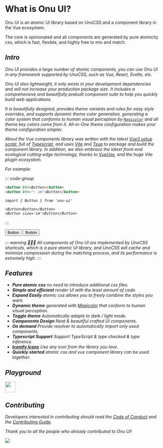 # What is Onu UI?

Onu UI is an atomic UI library based on UnoCSS and a component library in the Vue ecosystem.

The core is opinionated and all components are generated by pure atomicity css, which is fast, flexible, and highly free to mix and match.

## <i i-carbon-document-word-processor-reference /> Intro

Onu UI provides a large number of atomic components, you can use Onu UI in any framework supported by UnoCSS, such as Vue, React, Svelte, etc.

Onu UI also lightweight, it only exists in your development dependencies and will not increase your production package size. It includes a comprehensive and beautifully prebuilt component suite to help you quickly build web applications.

It is beautifully designed, provides theme variants and rules for easy style overrides, and supports dynamic theme color generation, generating a color system that conforms to human visual perception by [`Magicolor`](https://github.com/zyyv/magic-color) and all theme key colors come from it. All-in-One theme configuration makes your theme configuration simpler.

About the Vue components library was written with the latest [Vue3 setup script](https://vuejs.org/guide/typescript/composition-api.html), full of [Typescript](https://www.typescriptlang.org/), and uses [Vite](https://vitejs.dev/) and [Tsup](https://github.com/egoist/tsup) to package and build the component library. In addition, we also embrace the latest front-end ecological cutting-edge technology, thanks to [VueUse](https://vueuse.org/), and the huge Vite plugin ecosystem.

For example:

::: code-group
  ```html [unocss]
  <button btn>Button</button>
  <button btn="~ sm">Button</button>
  ```
  ```vue [vue]
  import { Button } from 'onu-ui'

  <Button>Button</Button>
  <Button size='sm'>Button</Button>
  ```
:::

<button btn>Button</button>
<button ml-2 btn="~ sm">Button</button>

::: warning 🌟🌟🌟
All components of Onu UI are implemented by UnoCSS shortcuts, which is a pure atomic UI library, and UnoCSS will cache and minimize compression during the matching process, and its performance is extremely high.
:::

## <i i-carbon-delivery-parcel /> Features

<ul important="list-none pl-0">
<li flex="~ items-center gap-2" class="group">
<i i-carbon-badge shrink-0 group-hover:text-theme-500 />
<b shrink-0>Pure atomic css</b> no need to introduce additional css files.
</li>
<li flex="~ items-center gap-2" class="group">
<i i-carbon-ibm-watsonx-code-assistant-for-z-refactor shrink-0 group-hover:text-theme-500 />
<b shrink-0>Simple and efficient</b> render UI with the least amount of code.
</li>
<li flex="~ items-center gap-2" class="group">
<i i-carbon-ibm-watson-studio shrink-0 group-hover:text-theme-500 />
<b shrink-0>Expand Easily </b> atomic css allows you to freely combine the styles you want.
</li>
<li flex="~ items-center gap-2" class="group">
<i i-carbon-color-palette shrink-0 group-hover:text-theme-500 />
<b shrink-0>Dynamic theme</b> generated with <a href="https://github.com/zyyv/magic-color" target="_blank">Magicolor</a> that conform to human visual perception.
</li>
<li flex="~ items-center gap-2" class="group">
<i i-carbon-haze-night shrink-0 group-hover:text-theme-500 />
<b shrink-0>Toggle theme</b> Automatically adapts to dark / light mode.
</li>
<li flex="~ items-center gap-2" class="group">
<i i-carbon-heat-map-02 shrink-0 group-hover:text-theme-500 />
<b shrink-0>Components Design</b> Neat & beautiful crafted UI components.
</li>
<li flex="~ items-center gap-2" class="group">
<i i-carbon-join-inner shrink-0 group-hover:text-theme-500 />
<b shrink-0>On demand</b> Provide resolver to automatically import only used components.
</li>
<li flex="~ items-center gap-2" class="group">
<i i-carbon-types shrink-0 group-hover:text-theme-500 />
<b shrink-0>Typescript Support</b> Support TypeScript & type checked & type inference.
</li>
<li flex="~ items-center gap-2" class="group">
<i i-carbon-chart-bubble-packed shrink-0 group-hover:text-theme-500 />
<b shrink-0><a important-fw-600 href="https://icones.js.org/" target="_blank">Iconify Icons</a></b> Use any icon from the library you love.
</li>
<li flex="~ items-center gap-2" class="group">
<i i-carbon-chart-relationship shrink-0 group-hover:text-theme-500 />
<b shrink-0>Quickly started</b> atomic css and vue component library can be used together.
</li>
</ul>

## <i i-carbon-template /> Playground

<a target="_blank"  href="https://stackblitz.com/edit/onu-starter">
<img src="https://img.shields.io/badge/Try%20on%20Stackblitz-1877F2?style=for-the-badge&logo=stackblitz&logoColor=white" height="35" />
</a>

<!-- ## Discussions

Since `OnuUI` is under intensive development, we need your valuable comments and feature requirements of the component

Welcome to contact us at [Discussions](https://github.com/onu-ui/onu-ui/discussions) or [Issues](https://github.com/onu-ui/onu-ui/issues/new/choose), we will be more than happy to reply to your message.

If you submit any bugs, please use the [OnuUI Playground](https://onu.zyob.top/play/) to provide a minimal reproduction. -->

## <i i-carbon-user-favorite-alt-filled /> Contributing

Developers interested in contributing should read the [Code of Conduct](https://github.com/onu-ui/onu-ui/blob/main/CODE_OF_CONDUCT.md) and the [Contributing Guide](https://github.com/onu-ui/onu-ui/blob/main/CONTRIBUTING.md).

Thank you to all the people who already contributed to Onu UI!

<a href="https://github.com/onu-ui/onu-ui/graphs/contributors"><img src="https://contributors.nn.ci/api?repo=onu-ui/onu-ui" /></a>
